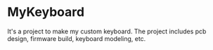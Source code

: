 # MyKeyboard
It's a project to make my custom keyboard. The project includes pcb design, firmware build, keyboard modeling, etc.
